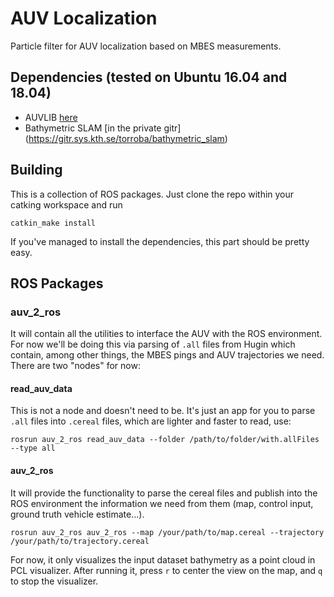 # AUV Localization

Particle filter for AUV localization based on MBES measurements.

## Dependencies (tested on Ubuntu 16.04 and 18.04)
* AUVLIB [here](https://github.com/nilsbore/auvlib) 
* Bathymetric SLAM [in the private gitr] (https://gitr.sys.kth.se/torroba/bathymetric_slam)

## Building

This is a collection of ROS packages. Just clone the repo within your catking workspace and run
```
catkin_make install
```
If you've managed to install the dependencies, this part should be pretty easy.

## ROS Packages

### auv_2_ros
It will contain all the utilities to interface the AUV with the ROS environment.
For now we'll be doing this via parsing of `.all` files from Hugin which contain, among other things, the MBES pings and AUV trajectories we need.
There are two "nodes" for now:

#### read_auv_data
This is not a node and doesn't need to be. It's just an app for you to parse `.all` files into `.cereal` files, which are lighter and faster to read, use:
```
rosrun auv_2_ros read_auv_data --folder /path/to/folder/with.allFiles --type all
```

#### auv_2_ros
It will provide the functionality to parse the cereal files and publish into the ROS environment the information we need from them (map, control input, ground truth vehicle estimate...).
```
rosrun auv_2_ros auv_2_ros --map /your/path/to/map.cereal --trajectory /your/path/to/trajectory.cereal
```
For now, it only visualizes the input dataset bathymetry as a point cloud in PCL visualizer.
After running it, press `r` to center the view on the map, and `q` to stop the visualizer.
